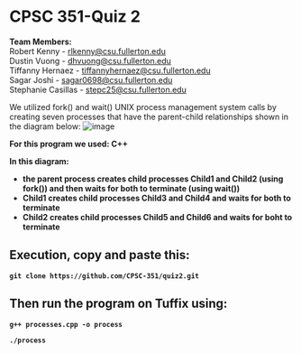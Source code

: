 # CPSC 351-Quiz 2
<b>Team Members:</b><br>
 Robert Kenny - rlkenny@csu.fullerton.edu<br>
 Dustin Vuong - dhvuong@csu.fullerton.edu<br>
 Tiffanny Hernaez - tiffannyhernaez@csu.fullerton.edu<br>
 Sagar Joshi - sagar0698@csu.fullerton.edu<br>
 Stephanie Casillas - stepc25@csu.fullerton.edu<br>
 
 We utilized fork() and wait() UNIX process management system calls by creating seven processes that have the parent-child relationships shown in the diagram below:
 ![image](https://user-images.githubusercontent.com/55200206/96838907-55149d00-13fd-11eb-8f12-73658fcca24f.png)

<b>For this program we used: C++<b>
 
 In this diagram:
 * the parent process creates child processes <b>Child1<b> and <b>Child2<b> (using fork()) and then waits for both to terminate (using wait())
 * <b>Child1<b> creates child processes <b>Child3<b> and <b>Child4<b> and waits for both to terminate
 * <b>Child2<b> creates child processes <b>Child5<b> and <b>Child6<b> and waits for boht to terminate

## Execution, copy and paste this:
`git clone https://github.com/CPSC-351/quiz2.git`

## Then run the program on Tuffix using:
`g++ processes.cpp -o process`

`./process`
